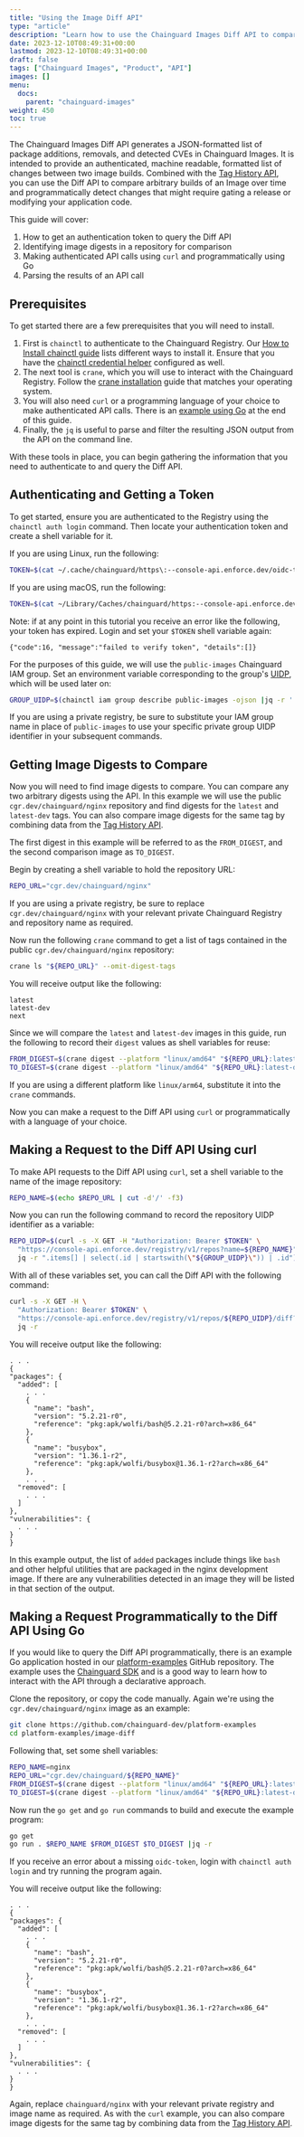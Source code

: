 ```yaml
---
title: "Using the Image Diff API"
type: "article"
description: "Learn how to use the Chainguard Images Diff API to compare changes between image versions."
date: 2023-12-10T08:49:31+00:00
lastmod: 2023-12-10T08:49:31+00:00
draft: false
tags: ["Chainguard Images", "Product", "API"]
images: []
menu:
  docs:
    parent: "chainguard-images"
weight: 450
toc: true
---
```



The Chainguard Images Diff API generates a JSON-formatted list of package additions, removals, and detected CVEs in Chainguard Images. It is intended to provide an authenticated, machine readable, formatted list of changes between two image builds. Combined with the [Tag History API](/chainguard/chainguard-images/using-the-tag-history-api/), you can use the Diff API to compare arbitrary builds of an Image over time and programmatically detect changes that might require gating a release or modifying your application code.

This guide will cover:

1. How to get an authentication token to query the Diff API
2. Identifying image digests in a repository for comparison
3. Making authenticated API calls using `curl` and programmatically using Go
4. Parsing the results of an API call

## Prerequisites

To get started there are a few prerequisites that you will need to install.

1. First is `chainctl` to authenticate to the Chainguard Registry. Our [How to Install chainctl guide](/chainguard/administration/how-to-install-chainctl/) lists different ways to install it. Ensure that you have the [chainctl credential helper](/chainguard/chainguard-registry/authenticating/#authenticating-with-the-chainctl-credential-helper) configured as well.
2. The next tool is `crane`, which you will use to interact with the Chainguard Registry. Follow the [crane installation](https://github.com/google/go-containerregistry/blob/main/cmd/crane/README.md#installation) guide that matches your operating system.
3. You will also need `curl` or a programming language of your choice to make authenticated API calls. There is an [example using Go](#making-a-request-programmatically-to-the-diff-api-using-go) at the end of this guide.
4. Finally, the `jq` is useful to parse and filter the resulting JSON output from the API on the command line.

With these tools in place, you can begin gathering the information that you need to authenticate to and query the Diff API.

## Authenticating and Getting a Token

To get started, ensure you are authenticated to the Registry using the `chainctl auth login` command. Then locate your authentication token and create a shell variable for it.

If you are using Linux, run the following:

```sh
TOKEN=$(cat ~/.cache/chainguard/https\:--console-api.enforce.dev/oidc-token)
```

If you are using macOS, run the following:

```sh
TOKEN=$(cat ~/Library/Caches/chainguard/https:--console-api.enforce.dev/oidc-token)
```

Note: if at any point in this tutorial you receive an error like the following, your token has expired. Login and set your `$TOKEN` shell variable again:

```
{"code":16, "message":"failed to verify token", "details":[]}
```

For the purposes of this guide, we will use the `public-images` Chainguard IAM group. Set an environment variable corresponding to the group's [UIDP](/chainguard/administration/cloudevents/events-reference/#uidp-identifiers), which will be used later on:

```sh
GROUP_UIDP=$(chainctl iam group describe public-images -ojson |jq -r '.id')
```

If you are using a private registry, be sure to substitute your IAM group name in place of `public-images` to use your specific private group UIDP identifier in your subsequent commands.

## Getting Image Digests to Compare

Now you will need to find image digests to compare. You can compare any two arbitrary digests using the API. In this example we will use the public `cgr.dev/chainguard/nginx` repository and find digests for the `latest` and `latest-dev` tags. You can also compare image digests for the same tag by combining data from the [Tag History API](/chainguard/chainguard-images/using-the-tag-history-api/).

The first digest in this example will be referred to as the `FROM_DIGEST`, and the second comparison image as `TO_DIGEST`.

Begin by creating a shell variable to hold the repository URL:

```sh
REPO_URL="cgr.dev/chainguard/nginx"
```

If you are using a private registry, be sure to replace `cgr.dev/chainguard/nginx` with your relevant private Chainguard Registry and repository name as required.

Now run the following `crane` command to get a list of tags contained in the public `cgr.dev/chainguard/nginx` repository:

```sh
crane ls "${REPO_URL}" --omit-digest-tags
```

You will receive output like the following:

```
latest
latest-dev
next
```

Since we will compare the `latest` and `latest-dev` images in this guide, run the following to record their `digest` values as shell variables for reuse:

```sh
FROM_DIGEST=$(crane digest --platform "linux/amd64" "${REPO_URL}:latest")
TO_DIGEST=$(crane digest --platform "linux/amd64" "${REPO_URL}:latest-dev")
```

If you are using a different platform like `linux/arm64`, substitute it into the `crane` commands.

Now you can make a request to the Diff API using `curl` or programmatically with a language of your choice.

## Making a Request to the Diff API Using curl

To make API requests to the Diff API using `curl`, set a shell variable to the name of the image repository:

```sh
REPO_NAME=$(echo $REPO_URL | cut -d'/' -f3)
```

Now you can run the following command to record the repository UIDP identifier as a variable:

```sh
REPO_UIDP=$(curl -s -X GET -H "Authorization: Bearer $TOKEN" \
  "https://console-api.enforce.dev/registry/v1/repos?name=${REPO_NAME}" | \
  jq -r ".items[] | select(.id | startswith(\"${GROUP_UIDP}\")) | .id")
```

With all of these variables set, you can call the Diff API with the following command:

```sh
curl -s -X GET -H \
  "Authorization: Bearer $TOKEN" \
  "https://console-api.enforce.dev/registry/v1/repos/${REPO_UIDP}/diff?from_digest=${FROM_DIGEST}&to_digest=${TO_DIGEST}" | \
  jq -r
```

You will receive output like the following:

```
. . .
{
"packages": {
  "added": [
    . . .
    {
      "name": "bash",
      "version": "5.2.21-r0",
      "reference": "pkg:apk/wolfi/bash@5.2.21-r0?arch=x86_64"
    },
    {
      "name": "busybox",
      "version": "1.36.1-r2",
      "reference": "pkg:apk/wolfi/busybox@1.36.1-r2?arch=x86_64"
    },
    . . .
  "removed": [
    . . .
  ]
},
"vulnerabilities": {
  . . .
}
}
```

In this example output, the list of `added` packages include things like `bash` and other helpful utilities that are packaged in the nginx development image. If there are any vulnerabilities detected in an image they will be listed in that section of the output.

## Making a Request Programmatically to the Diff API Using Go

If you would like to query the Diff API programmatically, there is an example Go application hosted in our [platform-examples](https://github.com/chainguard-dev/platform-examples/tree/main/image-diff) GitHub repository. The example uses the [Chainguard SDK](https://pkg.go.dev/chainguard.dev/sdk) and is a good way to learn how to interact with the API through a declarative approach.

Clone the repository, or copy the code manually. Again we're using the `cgr.dev/chainguard/nginx` image as an example:

```sh
git clone https://github.com/chainguard-dev/platform-examples
cd platform-examples/image-diff
```

Following that, set some shell variables:

```sh
REPO_NAME=nginx
REPO_URL="cgr.dev/chainguard/${REPO_NAME}"
FROM_DIGEST=$(crane digest --platform "linux/amd64" "${REPO_URL}:latest")
TO_DIGEST=$(crane digest --platform "linux/amd64" "${REPO_URL}:latest-dev")
```

Now run the `go get` and `go run` commands to build and execute the example program:

```sh
go get
go run . $REPO_NAME $FROM_DIGEST $TO_DIGEST |jq -r
```

If you receive an error about a missing `oidc-token`, login with `chainctl auth login` and try running the program again.

You will receive output like the following:

```
. . .
{
"packages": {
  "added": [
    . . .
    {
      "name": "bash",
      "version": "5.2.21-r0",
      "reference": "pkg:apk/wolfi/bash@5.2.21-r0?arch=x86_64"
    },
    {
      "name": "busybox",
      "version": "1.36.1-r2",
      "reference": "pkg:apk/wolfi/busybox@1.36.1-r2?arch=x86_64"
    },
    . . .
  "removed": [
    . . .
  ]
},
"vulnerabilities": {
  . . .
}
}
```

Again, replace `chainguard/nginx` with your relevant private registry and image name as required. As with the `curl` example, you can also compare image digests for the same tag by combining data from the [Tag History API](/chainguard/chainguard-images/using-the-tag-history-api/).
